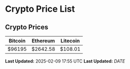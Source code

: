 # Crypto Price List

## Crypto Prices
| Bitcoin | Ethereum | Litecoin |
| ------- | -------- | -------- |
| $96195 | $2642.58 | $108.01 |
**Last Updated:** 2025-02-09 17:55 UTC
**Last Updated:** $DATE$
